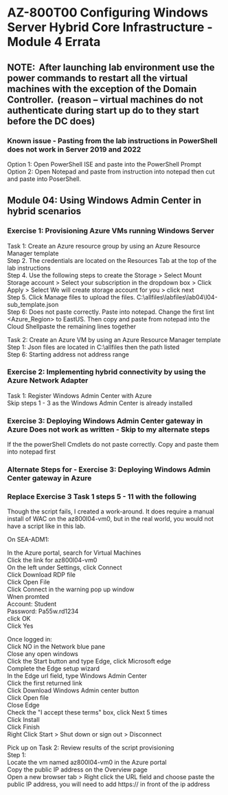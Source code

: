 # AZ-800T00 Configuring Windows Server Hybrid Core Infrastructure - Module 4 Errata

## NOTE:  After launching lab environment use the power commands to restart all the virtual machines with the exception of the Domain Controller.  (reason – virtual machines do not authenticate during start up do to they start before the DC does)  

### Known issue - Pasting from the lab instructions in PowerShell does not work in Server 2019 and 2022<br>
Option 1:  Open PowerShell ISE and paste into the PowerShell Prompt <br>
Option 2:  Open Notepad and paste from instruction into notepad then cut and paste into PoserShell. <br>

## Module 04:  Using Windows Admin Center in hybrid scenarios 

### Exercise 1: Provisioning Azure VMs running Windows Server 

Task 1: Create an Azure resource group by using an Azure Resource Manager template <br>
Step 2.  The credentials are located on the Resources Tab at the top of the lab instructions <br>
Step 4.  Use the following steps to create the Storage > Select Mount Storage account > Select your subscription in the dropdown box > Click Apply > Select We will create storage account for you > click next <br>
Step 5.  Click Manage files to upload the files. C:\allfiles\labfiles\lab04\l04-sub_template.json<br>
Step 6:  Does not paste correctly.  Paste into notepad.  Change the first lint <Azure_Region> to EastUS. Then copy and paste from notepad into the Cloud Shellpaste the remaining lines together <br>

Task 2: Create an Azure VM by using an Azure Resource Manager template <br>
Step 1: Json files are located in C:\allfiles then the path listed <br>
Step 6: Starting address not address range  <br>

### Exercise 2: Implementing hybrid connectivity by using the Azure Network Adapter

Task 1: Register Windows Admin Center with Azure <br>
Skip steps 1 - 3 as the Windows Admin Center is already installed <br>

### Exercise 3: Deploying Windows Admin Center gateway in Azure  Does not work as written - Skip to my alternate steps 

If the the powerShell Cmdlets do not paste correctly.  Copy and paste them into notepad first<br>

### Alternate Steps for - Exercise 3: Deploying Windows Admin Center gateway in Azure 

### Replace Exercise 3 Task 1 steps 5 - 11 with the following

Though the script fails, I created a work-around. It does require a manual install of WAC on the az800l04-vm0, but in the real world, you would not have a script like in this lab.<br>

On SEA-ADM1: <br>

In the Azure portal, search for Virtual Machines <br>
Click the link for az800l04-vm0 <br>
On the left under Settings, click Connect <br>
Click Download RDP file <br>
Click Open File <br>
Click Connect in the warning pop up window <br>
Wnen promted  <br>
Account:  Student <br>
Password: Pa55w.rd1234  <br>
click OK <br>
Click Yes <br>

Once logged in: <br>
Click NO in the Network blue pane <br>
Close any open windows <br>
Click the Start button and type Edge, click Microsoft edge <br>
Complete the Edge setup wizard <br>
In the Edge url field, type Windows Admin Center <br>
Click the first returned link <br>
Click Download Windows Admin center button <br>
Click Open file <br>
Close Edge <br>
Check the "I accept these terms" box, click Next 5 times <br>
Click Install <br>
Click Finish <br>
Right Click Start > Shut down or sign out > Disconnect <br>

Pick up on Task 2: Review results of the script provisioning <br>
Step 1: <br>
Locate the vm named az800l04-vm0 in the Azure portal <br>
Copy the public IP address on the Overview page <br>
Open a new browser tab > Right click the URL field and choose paste the public IP address, you will need to add https:// in front of the ip address<br>





